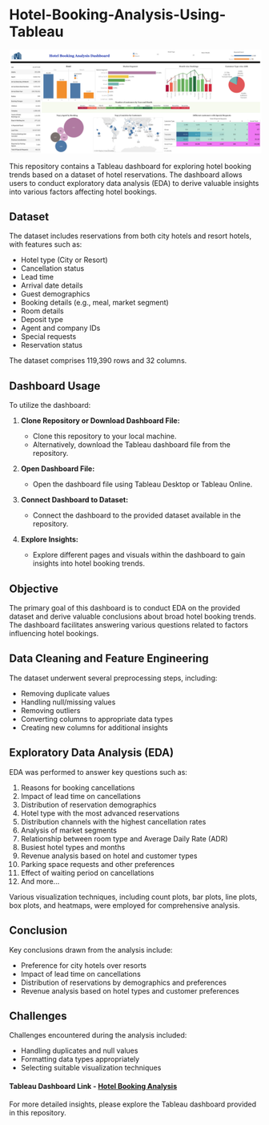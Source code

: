 # Hotel-Booking-Analysis-Using-Tableau

![Dashboard_Hotel Booking Analysis.png](https://github.com/meabhaykr/Hotel-Booking-Analysis-Using-Tableau/blob/main/Dashboard_Hotel%20Booking%20Analysis.png)

This repository contains a Tableau dashboard for exploring hotel booking trends based on a dataset of hotel reservations. The dashboard allows users to conduct exploratory data analysis (EDA) to derive valuable insights into various factors affecting hotel bookings.

## Dataset

The dataset includes reservations from both city hotels and resort hotels, with features such as:

- Hotel type (City or Resort)
- Cancellation status
- Lead time
- Arrival date details
- Guest demographics
- Booking details (e.g., meal, market segment)
- Room details
- Deposit type
- Agent and company IDs
- Special requests
- Reservation status

The dataset comprises 119,390 rows and 32 columns.

## Dashboard Usage

To utilize the dashboard:

1. **Clone Repository or Download Dashboard File:**
   - Clone this repository to your local machine.
   - Alternatively, download the Tableau dashboard file from the repository.

2. **Open Dashboard File:**
   - Open the dashboard file using Tableau Desktop or Tableau Online.

3. **Connect Dashboard to Dataset:**
   - Connect the dashboard to the provided dataset available in the repository.

4. **Explore Insights:**
   - Explore different pages and visuals within the dashboard to gain insights into hotel booking trends.

## Objective

The primary goal of this dashboard is to conduct EDA on the provided dataset and derive valuable conclusions about broad hotel booking trends. The dashboard facilitates answering various questions related to factors influencing hotel bookings.

## Data Cleaning and Feature Engineering

The dataset underwent several preprocessing steps, including:

- Removing duplicate values
- Handling null/missing values
- Removing outliers
- Converting columns to appropriate data types
- Creating new columns for additional insights

## Exploratory Data Analysis (EDA)

EDA was performed to answer key questions such as:

1. Reasons for booking cancellations
2. Impact of lead time on cancellations
3. Distribution of reservation demographics
4. Hotel type with the most advanced reservations
5. Distribution channels with the highest cancellation rates
6. Analysis of market segments
7. Relationship between room type and Average Daily Rate (ADR)
8. Busiest hotel types and months
9. Revenue analysis based on hotel and customer types
10. Parking space requests and other preferences
11. Effect of waiting period on cancellations
12. And more...

Various visualization techniques, including count plots, bar plots, line plots, box plots, and heatmaps, were employed for comprehensive analysis.

## Conclusion

Key conclusions drawn from the analysis include:

- Preference for city hotels over resorts
- Impact of lead time on cancellations
- Distribution of reservations by demographics and preferences
- Revenue analysis based on hotel types and customer preferences

## Challenges

Challenges encountered during the analysis included:

- Handling duplicates and null values
- Formatting data types appropriately
- Selecting suitable visualization techniques

#### Tableau Dashboard Link - [Hotel Booking Analysis](https://public.tableau.com/app/profile/abhay.kumar/viz/HotelBookings_16950469340750/DashboardHotelBookingAnalysisDashboard)

For more detailed insights, please explore the Tableau dashboard provided in this repository.

